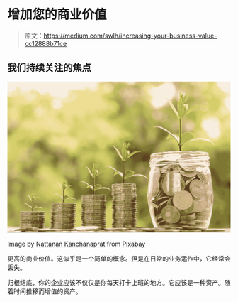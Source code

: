# 增加您的商业价值

> 原文：<https://medium.com/swlh/increasing-your-business-value-cc12888b71ce>

## **我们持续关注的焦点**

![](img/832cd863c4ce7e48028954c210978074.png)

Image by [Nattanan Kanchanaprat](https://pixabay.com/users/nattanan23-6312362/?utm_source=link-attribution&utm_medium=referral&utm_campaign=image&utm_content=2724241) from [Pixabay](https://pixabay.com/?utm_source=link-attribution&utm_medium=referral&utm_campaign=image&utm_content=2724241)

更高的商业价值。这似乎是一个简单的概念。但是在日常的业务运作中，它经常会丢失。

归根结底，你的企业应该不仅仅是你每天打卡上班的地方。它应该是一种资产。随着时间推移而增值的资产。
